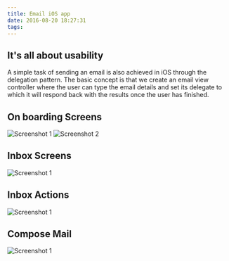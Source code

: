 ```yaml
---
title: Email iOS app
date: 2016-08-20 18:27:31
tags:
---
```


## It's all about usability
A simple task of sending an email is also achieved in iOS through the delegation pattern. The basic concept is that we create an email view controller where the user can type the email details and set its delegate to which it will respond back with the results once the user has finished.

<!-- more -->

## On boarding Screens
![Screenshot 1](/img/inbox-mail-app/onboarding-screens.png)
![Screenshot 2](/img/inbox-mail-app/getting-started.png)

## Inbox Screens
![Screenshot 1](/img/inbox-mail-app/inbox-screens.png)

## Inbox Actions
![Screenshot 1](/img/inbox-mail-app/inbox-actions.png)

## Compose Mail
![Screenshot 1](/img/inbox-mail-app/compose-mail.png)